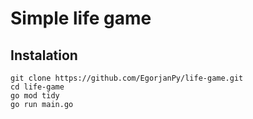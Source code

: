 # Simple life game

## Instalation
```
git clone https://github.com/EgorjanPy/life-game.git
cd life-game
go mod tidy
go run main.go
```
